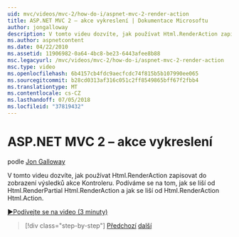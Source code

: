 ```yaml
---
uid: mvc/videos/mvc-2/how-do-i/aspnet-mvc-2-render-action
title: ASP.NET MVC 2 – akce vykreslení | Dokumentace Microsoftu
author: jongalloway
description: V tomto videu dozvíte, jak používat Html.RenderAction zapisovat do zobrazení výsledků akce Kontroleru. Podíváme se na tom, jak se liší Html.RenderAction, fr...
ms.author: aspnetcontent
ms.date: 04/22/2010
ms.assetid: 11906982-0a64-4bc8-be23-6443afee8b88
msc.legacyurl: /mvc/videos/mvc-2/how-do-i/aspnet-mvc-2-render-action
msc.type: video
ms.openlocfilehash: 6b4157cb4fdc9aecfcdc74f815b5b107990ee065
ms.sourcegitcommit: b28cd0313af316c051c2ff8549865bff67f2fbb4
ms.translationtype: MT
ms.contentlocale: cs-CZ
ms.lasthandoff: 07/05/2018
ms.locfileid: "37819432"
---
```

<a name="aspnet-mvc-2---render-action"></a>ASP.NET MVC 2 – akce vykreslení
====================
podle [Jon Galloway](https://github.com/jongalloway)

V tomto videu dozvíte, jak používat Html.RenderAction zapisovat do zobrazení výsledků akce Kontroleru. Podíváme se na tom, jak se liší od Html.RenderPartial Html.RenderAction a jak se liší od Html.RenderAction Html.Action.

[&#9654;Podívejte se na video (3 minuty)](https://channel9.msdn.com/Blogs/ASP-NET-Site-Videos/aspnet-mvc-2-render-action)

> [!div class="step-by-step"]
> [Předchozí](aspnet-mvc-2-areas.md)
> [další](5-minute-introduction-to-aspnet-mvc.md)
